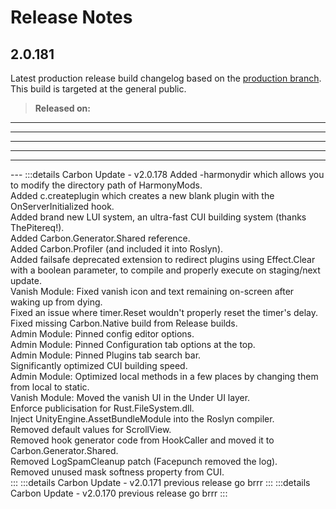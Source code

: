 # Release Notes

## 2.0.181
<CarbonButton
  href="https://github.com/CarbonCommunity/Carbon.Core/releases/tag/production_build" 
  text="Download Latest"
  icon="github"
  external
/>

Latest production release build changelog based on the [production branch](https://github.com/CarbonCommunity/Carbon.Core/tree/production).  
This build is targeted at the general public.

> **Released on:** <Badge type="info" text="21.03.2025 1:58PM GMT+1" />
---

<CarbonChange type="new" text="Added -harmonydir which allows you to modify the directory path of HarmonyMods." />
<CarbonChange type="new" text="Added c.createplugin which creates a new blank plugin with the OnServerInitialized hook." />
<CarbonChange type="new" text="Added brand new LUI system, an ultra-fast CUI building system (thanks ThePitereq!)." />
<CarbonChange type="new" text="Added Carbon.Generator.Shared reference." />
<CarbonChange type="new" text="Added Carbon.Profiler (and included it into Roslyn)." />
<CarbonChange type="new" text="Added failsafe deprecated extension to redirect plugins using Effect.Clear with a boolean parameter, to compile and properly execute on staging/next update." />

---

<CarbonChange type="fixed" text="Vanish Module: Fixed vanish icon and text remaining on-screen after waking up from dying." />
<CarbonChange type="fixed" text="Fixed an issue where timer.Reset wouldn't properly reset the timer's delay." />
<CarbonChange type="fixed" text="Fixed missing Carbon.Native build from Release builds." />

---

<CarbonChange type="updated" text="Admin Module: Pinned config editor options." />
<CarbonChange type="updated" text="Admin Module: Pinned Configuration tab options at the top." />
<CarbonChange type="updated" text="Admin Module: Pinned Plugins tab search bar." />
<CarbonChange type="updated" text="Significantly optimized CUI building speed." />

---

<CarbonChange type="misc" text="Admin Module: Optimized local methods in a few places by changing them from local to static." />
<CarbonChange type="misc" text="Vanish Module: Moved the vanish UI in the Under UI layer." />
<CarbonChange type="misc" text="Enforce publicisation for Rust.FileSystem.dll." />
<CarbonChange type="misc" text="Inject UnityEngine.AssetBundleModule into the Roslyn compiler." />

---

<CarbonChange type="removed" text="Removed default values for ScrollView." />
<CarbonChange type="removed" text="Removed hook generator code from HookCaller and moved it to Carbon.Generator.Shared." />
<CarbonChange type="removed" text="Removed LogSpamCleanup patch (Facepunch removed the log)." />
<CarbonChange type="removed" text="Removed unused mask softness property from CUI." />
---
:::details Carbon Update - v2.0.178 <CarbonBadge type="date" text="12.03.2025 3:40AM GMT+1" />
<CarbonBadge type="new" text="NEW" /> Added -harmonydir which allows you to modify the directory path of HarmonyMods.<br>
<CarbonBadge type="new" text="NEW" /> Added c.createplugin which creates a new blank plugin with the OnServerInitialized hook.<br>
<CarbonBadge type="new" text="NEW" /> Added brand new LUI system, an ultra-fast CUI building system (thanks ThePitereq!).<br>
<CarbonBadge type="new" text="NEW" /> Added Carbon.Generator.Shared reference.<br>
<CarbonBadge type="new" text="NEW" /> Added Carbon.Profiler (and included it into Roslyn).<br>
<CarbonBadge type="new" text="NEW" /> Added failsafe deprecated extension to redirect plugins using Effect.Clear with a boolean parameter, to compile and properly execute on staging/next update.<br>
<CarbonBadge type="fixed" text="FIXED" />  Vanish Module: Fixed vanish icon and text remaining on-screen after waking up from dying.<br>
<CarbonBadge type="fixed" text="FIXED" />  Fixed an issue where timer.Reset wouldn't properly reset the timer's delay.<br>
<CarbonBadge type="fixed" text="FIXED" />  Fixed missing Carbon.Native build from Release builds.<br>
<CarbonBadge type="updated" text="UPDATED" /> Admin Module: Pinned config editor options.<br>
<CarbonBadge type="updated" text="UPDATED" /> Admin Module: Pinned Configuration tab options at the top.<br>
<CarbonBadge type="updated" text="UPDATED" /> Admin Module: Pinned Plugins tab search bar.<br>
<CarbonBadge type="updated" text="UPDATED" /> Significantly optimized CUI building speed.<br>
<CarbonBadge type="misc" text="MISC" /> Admin Module: Optimized local methods in a few places by changing them from local to static.<br>
<CarbonBadge type="misc" text="MISC" /> Vanish Module: Moved the vanish UI in the Under UI layer.<br>
<CarbonBadge type="misc" text="MISC" /> Enforce publicisation for Rust.FileSystem.dll.<br>
<CarbonBadge type="misc" text="MISC" /> Inject UnityEngine.AssetBundleModule into the Roslyn compiler.<br>
<CarbonBadge type="removed" text="REMOVED" /> Removed default values for ScrollView.<br>
<CarbonBadge type="removed" text="REMOVED" /> Removed hook generator code from HookCaller and moved it to Carbon.Generator.Shared.<br>
<CarbonBadge type="removed" text="REMOVED" /> Removed LogSpamCleanup patch (Facepunch removed the log).<br>
<CarbonBadge type="removed" text="REMOVED" /> Removed unused mask softness property from CUI.<br>
:::
:::details Carbon Update - v2.0.171 <CarbonBadge type="date" text="12.03.2025 3:40AM GMT+1" />
previous release go brrr
:::
:::details Carbon Update - v2.0.170 <CarbonBadge type="date" text="12.03.2025 3:40AM GMT+1" />
previous release go brrr
:::